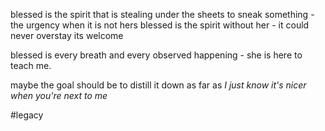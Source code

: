 blessed is the spirit that is stealing under the sheets to sneak something - the urgency when it is not hers
blessed is the spirit without her - it could never overstay its welcome

blessed is every breath
and every observed happening - she is here to teach me.

maybe the goal should be to distill it down as far as
*I just know it's nicer when you're next to me*

#legacy